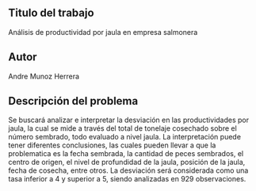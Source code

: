 ## Titulo del trabajo
Análisis de productividad por jaula en empresa salmonera

## Autor
Andre Munoz Herrera

## Descripción del problema 

Se buscará analizar e interpretar la desviación en las productividades por jaula, la cual se mide a través del total de tonelaje cosechado sobre el número sembrado, todo evaluado a nivel jaula. La interpretación puede tener diferentes conclusiones, las cuales pueden llevar a que la problematica es la fecha sembrada, la cantidad de peces sembrados, el centro de origen, el nivel de profundidad de la jaula, posición de la jaula, fecha de cosecha, entre otros. La desviación será considerada como una tasa inferior a 4 y superior a 5, siendo analizadas en 929 observaciones.
